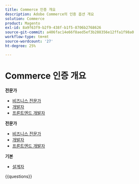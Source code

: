 ```yaml
---
title: Commerce 인증 개요
description: Adobe Commerce의 인증 옵션 개요
solution: Commerce
product: Magento
exl-id: 8a9f63f9-b2f9-438f-b1f5-8706b2768626
source-git-commit: a406fac14e66f8aed5ef3b288356e12ffa1f98a0
workflow-type: tm+mt
source-wordcount: '27'
ht-degree: 25%

---
```


# Commerce 인증 개요

**전문가**

* [비즈니스 전문가](/help/certifications/ac/ac-p-business.md) <!--AD0-E712-->
* [개발자](/help/certifications/ac/ac-p-developer.md) <!--AD0-E717-->
* [프론트엔드 개발자](/help/certifications/ac/ac-p-fedeveloper0623.md) <!--AD0-E721-->

**전문가**

* [비즈니스 전문가](/help/certifications/ac/ac-e-business.md) <!--AD0-E708-->
* [개발자](/help/certifications/ac/ac-e-developer.md) <!--AD0-E716-->
* [프론트엔드 개발자](/help/certifications/ac/ac-e-fedeveloper0623.md) <!--AD0-E720-->

**기본**

* [설계자](/help/certifications/ac/ac-m-architect.md) <!--AD0-E718-->

{{questions}}

